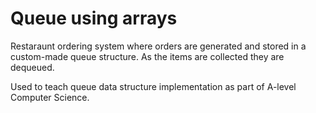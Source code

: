 # Queue using arrays
Restaraunt ordering system where orders are generated and stored in a custom-made queue structure. As the items are collected they are dequeued.

Used to teach queue data structure implementation as part of A-level Computer Science.
